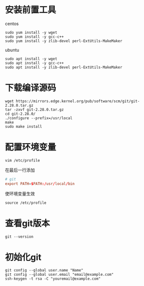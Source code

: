 # 安装前置工具
centos
```
sudo yum install -y wget
sudo yum install -y gcc-c++
sudo yum install -y zlib-devel perl-ExtUtils-MakeMaker
```
ubuntu
```
sudo apt install -y wget
sudo apt install -y gcc-c++
sudo apt install -y zlib-devel perl-ExtUtils-MakeMaker
```

# 下载编译源码
```
wget https://mirrors.edge.kernel.org/pub/software/scm/git/git-2.28.0.tar.gz
tar -zxvf git-2.28.0.tar.gz 
cd git-2.28.0/
./configure --prefix=/usr/local
make
sudo make install
```

# 配置环境变量
```
vim /etc/profile
```
在最后一行添加
```conf
# git
export PATH=$PATH:/usr/local/bin
```
使环境变量生效
```
source /etc/profile
```

# 查看git版本
```
git --version
```
# 初始化git
```
git config --global user.name "Name"
git config --global user.email "email@example.com"
ssh-keygen -t rsa -C "youremail@example.com"
```
